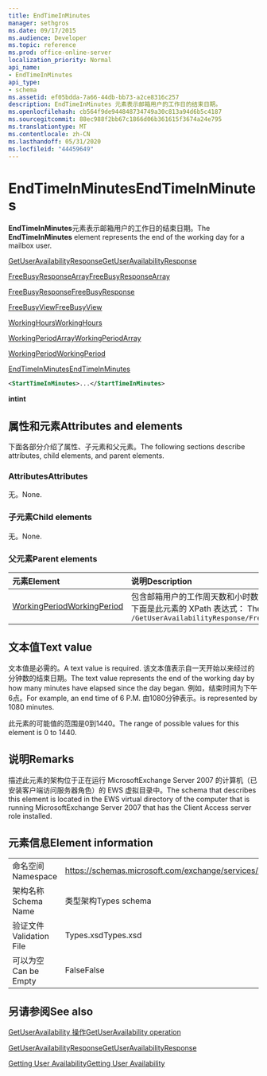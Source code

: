 ```yaml
---
title: EndTimeInMinutes
manager: sethgros
ms.date: 09/17/2015
ms.audience: Developer
ms.topic: reference
ms.prod: office-online-server
localization_priority: Normal
api_name:
- EndTimeInMinutes
api_type:
- schema
ms.assetid: ef05bdda-7a66-44db-bb73-a2ce8316c257
description: EndTimeInMinutes 元素表示邮箱用户的工作日的结束日期。
ms.openlocfilehash: cb564f9de944848734749a30c813a94d6b5c4187
ms.sourcegitcommit: 88ec988f2bb67c1866d06b361615f3674a24e795
ms.translationtype: MT
ms.contentlocale: zh-CN
ms.lasthandoff: 05/31/2020
ms.locfileid: "44459649"
---
```

# <a name="endtimeinminutes"></a><span data-ttu-id="ccac1-103">EndTimeInMinutes</span><span class="sxs-lookup"><span data-stu-id="ccac1-103">EndTimeInMinutes</span></span>

<span data-ttu-id="ccac1-104">**EndTimeInMinutes**元素表示邮箱用户的工作日的结束日期。</span><span class="sxs-lookup"><span data-stu-id="ccac1-104">The **EndTimeInMinutes** element represents the end of the working day for a mailbox user.</span></span> 
  
[<span data-ttu-id="ccac1-105">GetUserAvailabilityResponse</span><span class="sxs-lookup"><span data-stu-id="ccac1-105">GetUserAvailabilityResponse</span></span>](getuseravailabilityresponse.md)
  
[<span data-ttu-id="ccac1-106">FreeBusyResponseArray</span><span class="sxs-lookup"><span data-stu-id="ccac1-106">FreeBusyResponseArray</span></span>](freebusyresponsearray.md)
  
[<span data-ttu-id="ccac1-107">FreeBusyResponse</span><span class="sxs-lookup"><span data-stu-id="ccac1-107">FreeBusyResponse</span></span>](freebusyresponse.md)
  
[<span data-ttu-id="ccac1-108">FreeBusyView</span><span class="sxs-lookup"><span data-stu-id="ccac1-108">FreeBusyView</span></span>](freebusyview.md)
  
[<span data-ttu-id="ccac1-109">WorkingHours</span><span class="sxs-lookup"><span data-stu-id="ccac1-109">WorkingHours</span></span>](workinghours-ex15websvcsotherref.md)
  
[<span data-ttu-id="ccac1-110">WorkingPeriodArray</span><span class="sxs-lookup"><span data-stu-id="ccac1-110">WorkingPeriodArray</span></span>](workingperiodarray.md)
  
[<span data-ttu-id="ccac1-111">WorkingPeriod</span><span class="sxs-lookup"><span data-stu-id="ccac1-111">WorkingPeriod</span></span>](workingperiod.md)
  
[<span data-ttu-id="ccac1-112">EndTimeInMinutes</span><span class="sxs-lookup"><span data-stu-id="ccac1-112">EndTimeInMinutes</span></span>](endtimeinminutes.md)
  
```xml
<StartTimeInMinutes>...</StartTimeInMinutes>
```

 <span data-ttu-id="ccac1-113">**int**</span><span class="sxs-lookup"><span data-stu-id="ccac1-113">**int**</span></span>
## <a name="attributes-and-elements"></a><span data-ttu-id="ccac1-114">属性和元素</span><span class="sxs-lookup"><span data-stu-id="ccac1-114">Attributes and elements</span></span>

<span data-ttu-id="ccac1-115">下面各部分介绍了属性、子元素和父元素。</span><span class="sxs-lookup"><span data-stu-id="ccac1-115">The following sections describe attributes, child elements, and parent elements.</span></span>
  
### <a name="attributes"></a><span data-ttu-id="ccac1-116">Attributes</span><span class="sxs-lookup"><span data-stu-id="ccac1-116">Attributes</span></span>

<span data-ttu-id="ccac1-117">无。</span><span class="sxs-lookup"><span data-stu-id="ccac1-117">None.</span></span>
  
### <a name="child-elements"></a><span data-ttu-id="ccac1-118">子元素</span><span class="sxs-lookup"><span data-stu-id="ccac1-118">Child elements</span></span>

<span data-ttu-id="ccac1-119">无。</span><span class="sxs-lookup"><span data-stu-id="ccac1-119">None.</span></span>
  
### <a name="parent-elements"></a><span data-ttu-id="ccac1-120">父元素</span><span class="sxs-lookup"><span data-stu-id="ccac1-120">Parent elements</span></span>

|<span data-ttu-id="ccac1-121">**元素**</span><span class="sxs-lookup"><span data-stu-id="ccac1-121">**Element**</span></span>|<span data-ttu-id="ccac1-122">**说明**</span><span class="sxs-lookup"><span data-stu-id="ccac1-122">**Description**</span></span>|
|:-----|:-----|
|[<span data-ttu-id="ccac1-123">WorkingPeriod</span><span class="sxs-lookup"><span data-stu-id="ccac1-123">WorkingPeriod</span></span>](workingperiod.md) <br/> |<span data-ttu-id="ccac1-124">包含邮箱用户的工作周天数和小时数。</span><span class="sxs-lookup"><span data-stu-id="ccac1-124">Contains the work week days and hours of the mailbox user.</span></span>  <br/> <span data-ttu-id="ccac1-125">下面是此元素的 XPath 表达式： </span><span class="sxs-lookup"><span data-stu-id="ccac1-125">The following is the XPath expression to this element:</span></span>  <br/>  `/GetUserAvailabilityResponse/FreeBusyResponseArray/FreeBusyResponse/FreeBusyView/WorkingHours/WorkingPeriodArray/WorkingPeriod[i]` <br/> |
   
## <a name="text-value"></a><span data-ttu-id="ccac1-126">文本值</span><span class="sxs-lookup"><span data-stu-id="ccac1-126">Text value</span></span>

<span data-ttu-id="ccac1-127">文本值是必需的。</span><span class="sxs-lookup"><span data-stu-id="ccac1-127">A text value is required.</span></span> <span data-ttu-id="ccac1-128">该文本值表示自一天开始以来经过的分钟数的结束日期。</span><span class="sxs-lookup"><span data-stu-id="ccac1-128">The text value represents the end of the working day by how many minutes have elapsed since the day began.</span></span> <span data-ttu-id="ccac1-129">例如，结束时间为下午6点。</span><span class="sxs-lookup"><span data-stu-id="ccac1-129">For example, an end time of 6 P.M.</span></span> <span data-ttu-id="ccac1-130">由1080分钟表示。</span><span class="sxs-lookup"><span data-stu-id="ccac1-130">is represented by 1080 minutes.</span></span>
  
<span data-ttu-id="ccac1-131">此元素的可能值的范围是0到1440。</span><span class="sxs-lookup"><span data-stu-id="ccac1-131">The range of possible values for this element is 0 to 1440.</span></span>
  
## <a name="remarks"></a><span data-ttu-id="ccac1-132">说明</span><span class="sxs-lookup"><span data-stu-id="ccac1-132">Remarks</span></span>

<span data-ttu-id="ccac1-133">描述此元素的架构位于正在运行 MicrosoftExchange Server 2007 的计算机（已安装客户端访问服务器角色）的 EWS 虚拟目录中。</span><span class="sxs-lookup"><span data-stu-id="ccac1-133">The schema that describes this element is located in the EWS virtual directory of the computer that is running MicrosoftExchange Server 2007 that has the Client Access server role installed.</span></span>
  
## <a name="element-information"></a><span data-ttu-id="ccac1-134">元素信息</span><span class="sxs-lookup"><span data-stu-id="ccac1-134">Element information</span></span>

|||
|:-----|:-----|
|<span data-ttu-id="ccac1-135">命名空间</span><span class="sxs-lookup"><span data-stu-id="ccac1-135">Namespace</span></span>  <br/> |https://schemas.microsoft.com/exchange/services/2006/types  <br/> |
|<span data-ttu-id="ccac1-136">架构名称</span><span class="sxs-lookup"><span data-stu-id="ccac1-136">Schema Name</span></span>  <br/> |<span data-ttu-id="ccac1-137">类型架构</span><span class="sxs-lookup"><span data-stu-id="ccac1-137">Types schema</span></span>  <br/> |
|<span data-ttu-id="ccac1-138">验证文件</span><span class="sxs-lookup"><span data-stu-id="ccac1-138">Validation File</span></span>  <br/> |<span data-ttu-id="ccac1-139">Types.xsd</span><span class="sxs-lookup"><span data-stu-id="ccac1-139">Types.xsd</span></span>  <br/> |
|<span data-ttu-id="ccac1-140">可以为空</span><span class="sxs-lookup"><span data-stu-id="ccac1-140">Can be Empty</span></span>  <br/> |<span data-ttu-id="ccac1-141">False</span><span class="sxs-lookup"><span data-stu-id="ccac1-141">False</span></span>  <br/> |
   
## <a name="see-also"></a><span data-ttu-id="ccac1-142">另请参阅</span><span class="sxs-lookup"><span data-stu-id="ccac1-142">See also</span></span>



[<span data-ttu-id="ccac1-143">GetUserAvailability 操作</span><span class="sxs-lookup"><span data-stu-id="ccac1-143">GetUserAvailability operation</span></span>](getuseravailability-operation.md)
  
[<span data-ttu-id="ccac1-144">GetUserAvailabilityResponse</span><span class="sxs-lookup"><span data-stu-id="ccac1-144">GetUserAvailabilityResponse</span></span>](getuseravailabilityresponse.md)


[<span data-ttu-id="ccac1-145">Getting User Availability</span><span class="sxs-lookup"><span data-stu-id="ccac1-145">Getting User Availability</span></span>](https://msdn.microsoft.com/library/d4133fcb-9b0f-4e6b-aadf-a389da83516a%28Office.15%29.aspx)

